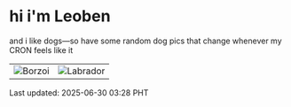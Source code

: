 # hi i'm Leoben

and i like dogs—so have some random dog pics that change whenever my CRON feels like it

|  |  |
|--------|----------|
| ![Borzoi](https://random-dog-vercel.vercel.app/api/random-borzoi?v=1751225298) | ![Labrador](https://random-dog-vercel.vercel.app/api/random-labrador?v=1751225298) |

Last updated: 2025-06-30 03:28 PHT
